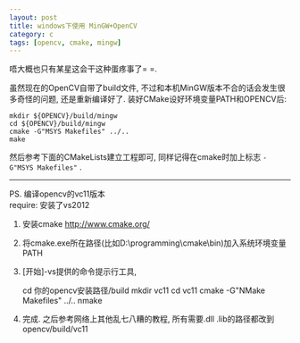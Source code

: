 ```yaml
---
layout: post
title: windows下使用 MinGW+OpenCV
category: c
tags: [opencv, cmake, mingw]
---
```


唔大概也只有某星这会干这种蛋疼事了= =.

虽然现在的OpenCV自带了build文件, 不过和本机MinGW版本不合的话会发生很多奇怪的问题, 还是重新编译好了. 装好CMake设好环境变量PATH和OPENCV后: 

    mkdir ${OPENCV}/build/mingw
    cd ${OPENCV}/build/mingw
    cmake -G"MSYS Makefiles" ../.. 
    make

然后参考下面的CMakeLists建立工程即可, 同样记得在cmake时加上标志 `-G"MSYS Makefiles"` .
<script src="https://gist.github.com/4186692.js?file=CMakeLists.txt"></script>

-----

PS. 编译opencv的vc11版本  
require: 安装了vs2012

1. 安装cmake http://www.cmake.org/
2. 将cmake.exe所在路径(比如D:\programming\cmake\bin)加入系统环境变量PATH
3. [开始]-vs提供的命令提示行工具, 

    cd 你的opencv安装路径/build
    mkdir vc11
    cd vc11
    cmake -G"NMake Makefiles" ../..
    nmake

4. 完成. 之后参考网络上其他乱七八糟的教程, 所有需要.dll .lib的路径都改到opencv/build/vc11

